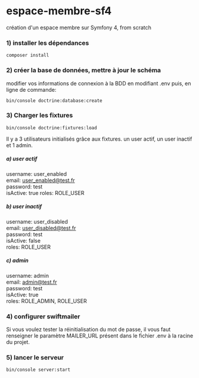 # espace-membre-sf4

création d'un espace membre sur Symfony 4, from scratch

### 1) installer les dépendances

    composer install

### 2) créer la base de données, mettre à jour le schéma

modifier vos informations de connexion à la BDD en modifiant .env puis, en ligne de commande:
    
    bin/console doctrine:database:create

### 3) Charger les fixtures

    bin/console doctrine:fixtures:load

Il y a 3 utilisateurs initialisés grâce aux fixtures. un user actif, un user inactif et 1 admin.

##### a) user actif
username: user_enabled  
email: user_enabled@test.fr  
password: test   
isActive: true 
roles: ROLE_USER  

##### b) user inactif
username: user_disabled  
email: user_disabled@test.fr  
password: test  
isActive: false  
roles: ROLE_USER  

##### c) admin
username: admin  
email: admin@test.fr  
password: test  
isActive: true  
roles: ROLE_ADMIN, ROLE_USER  

### 4) configurer swiftmailer

Si vous voulez tester la réinitialisation du mot de passe, il vous faut renseigner le paramètre MAILER_URL présent dans le fichier .env à la racine du projet.

### 5) lancer le serveur
    bin/console server:start



